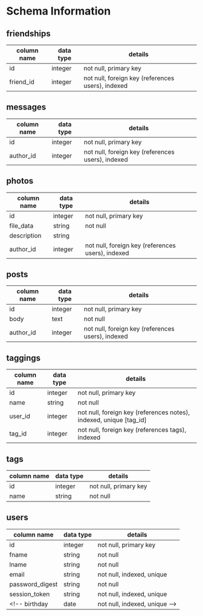# Schema Information



## friendships
column name | data type | details
------------|-----------|-----------------------
id          | integer   | not null, primary key
friend_id   | integer   | not null, foreign key (references users), indexed

<!-- How do I use the db for friend request? Or is it not involved here? -->

## messages
column name | data type | details
------------|-----------|-----------------------
id          | integer   | not null, primary key
author_id   | integer   | not null, foreign key (references users), indexed

## photos
column name | data type | details
------------|-----------|-----------------------
id          | integer   | not null, primary key
file_data   | string    | not null
description | string    |
author_id   | integer   | not null, foreign key (references users), indexed

## posts
column name | data type | details
------------|-----------|-----------------------
id          | integer   | not null, primary key
body        | text      | not null
author_id   | integer   | not null, foreign key (references users), indexed

## taggings
column name | data type | details
------------|-----------|-----------------------
id          | integer   | not null, primary key
name        | string    | not null
user_id     | integer   | not null, foreign key (references notes), indexed, unique [tag_id]
tag_id      | integer   | not null, foreign key (references tags), indexed

## tags
column name | data type | details
------------|-----------|-----------------------
id          | integer   | not null, primary key
name        | string    | not null

## users
column name     | data type | details
----------------|-----------|-----------------------
id              | integer   | not null, primary key
fname           | string    | not null
lname           | string    | not null
email           | string    | not null, indexed, unique
password_digest | string    | not null
session_token   | string    | not null, indexed, unique
<!-- birthday        | date    | not null, indexed, unique -->



<!-- Questions about DB -->

<!--
  1. Note: If feel it's important later, change email to be encrypted in database.

 -->
